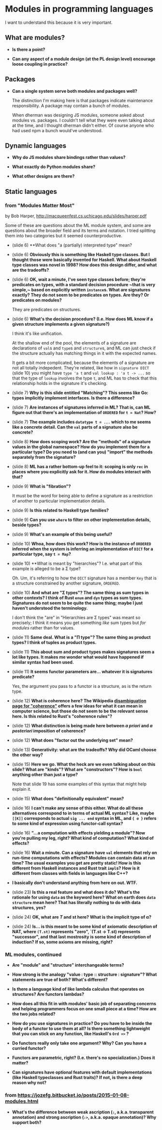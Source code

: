 # Modules in programming languages

I want to understand this because it is very important.

## What are modules?

*   **Is there a point?**

*   **Can any aspect of a module design (at the PL design level)
    encourage loose coupling in practice?**



## Packages

*   **Can a single system serve both modules and packages well?**

    The distinction I'm making here is that packages indicate
    maintenance responsibility. A package may contain a bunch of
    modules.

    When dherman was designing JS modules, someone asked about modules
    vs. packages. I couldn't tell what they were even talking about at
    the time, and I thought dherman didn't either. Of course anyone who
    had used npm a bunch would've understood.



## Dynamic languages

*   **Why do JS modules share bindings rather than values?**

*   **What exactly do Python modules share?**

*   **What other designs are there?**


## Static languages

### from "Modules Matter Most"

by Bob Harper, http://macqueenfest.cs.uchicago.edu/slides/harper.pdf

Some of these are questions about the ML module system, and some are
questions about the broader field and its terms and notation. I tried
splitting them into two categories but it seemed counterproductive.

*   (slide 6) **What does "a (partially) interpreted type" mean?

*   (slide 6) **Obviously this is something like Haskell type classes.
    But I thought those were basically invented for Haskell. What about
    Haskell type classes was novel in 1998? How does this design differ,
    and what are the tradeoffs?**

*   (slide 6) **OK, wait a minute, I've seen type classes before;
    they're predicates on types, with a standard decision procedure ~that
    is very simple,~ based on explicitly written `instance`s. What are
    signatures exactly? They do not seem to be predicates on types. Are
    they? Or predicates on modules?**

    They are predicates on structures.

*   (slide 6) **What's the decision procedure? (I.e. How does ML know if
    a given structure implements a given signature?)**

    I think it's like unification.

    At the shallow end of the pool, the elements of a signature are
    declarations of `val`s and `type`s and `structure`s, and ML can just
    check if the structure actually has matching things in it with the
    expected names.

    It gets a bit more complicated, because the elements of a signature
    are not all totally indepedent. They're related, like how in
    `signature DICT` (slide 10) you might have `type 'a t` and `val
    lookup : 'a t -> ...` so that the type of `lookup` involves the type
    `t`, and ML has to check that this relationship holds in the
    signature it's checking.

*   (slide 7) **Why is this slide entitled "Matching"? This seems like
    Go: types implicitly implement interfaces. Is there a difference?**

*   (slide 7) **Are instances of signatures inferred in ML? That is, can
    ML figure out that there's an implementation of `ORDERED` for `t =
    Nat`? How?**

*   (slide 7) **The example includes `datatype t = ...` which to me
    seems like a concrete detail. Can the `val` parts of a signature
    also be concrete?**

*   (slide 8) **How does scoping work? Are the "methods" of a signature
    values in the global namespace? How do you implement them for a
    particular type? Do you need to (and can you) "import" the methods
    separately from the signature?**

*   (slide 8) **ML has a rather bottom-up feel to it: scoping is only
    `rec` in places where you explicitly ask for it. How do modules
    interact with that?**

*   (slide 9) **What is "fibration"?**

    It must be the word for being able to define a signature as a
    restriction of another to particular implementation details.

*   (slide 9) **Is this related to Haskell type families?**

*   (slide 9) **Can you use `where` to filter on other implementation
    details, beside types?**

*   (slide 9) **What's an example of this being useful?**

*   (slide 10) **Whoa, how does this work? How is the instance of
    `ORDERED` inferred when the system is inferring an implementation of
    `DICT` for a particular type, say `t = Map`?**

*   (slide 10) **What is meant by "hierarchies"? I.e. what part of this
    example is alleged to be a Σ type?

    Oh. Um, it's referring to how the `DICT` signature has a member
    `Key` that is a structure constrained by another signature,
    `ORDERED`.

*   (slide 10) **And what are "Σ types"? The same thing as sum types in
    other contexts? I think of Rust `enum` and `dyn` types as sum
    types. Signatures do not seem to be quite the same thing; maybe I
    just haven't understood the terminology.**

    I don't think the "are" in "Hierarchies are Σ types" was meant so
    precisely; I think it means you get something *like* sum types but
    *for modules* rather than for values.

*   (slide 11) **Same deal. What is a "Π type"? The same thing as
    product types? I think of tuples as product types.**

*   (slide 11) **This about sum and product types makes signatures seem
    a lot like types. It makes me wonder what would have happened if
    similar syntax had been used.**

*   (slide 11) **It seems functor parameters are... whatever it is
    signatures predicate?**

    Yes, the argument you pass to a functor is a structure, as is the
    return type.

*   (slide 12) **What is coherence here? The Wikipedia [disambiguation
    page for "coherence"](https://en.wikipedia.org/wiki/Coherence)
    offers a few ideas for what it can mean in computer science, but
    those do not seem to be the relevant sense here. Is this related to
    Rust's "coherence rules"?**

*   (slide 12) **What distinction is being made here between *a priori* and
    *a posteriori* imposition of coherence?**

*   (slide 12) **What does "factor out the underlying set" mean?**

*   (slide 13) **Generativity: what are the tradeoffs? Why did OCaml
    choose the other way?**

*   (slide 15) **Here we go. What the heck are we even talking about on
    this slide? What are "kinds"? What are "constructors"? How is `bool`
    anything other than just a type?**

    Note that slide 19 has some examples of this syntax that might help
    explain it.

*   (slide 15) **What does "definitionally equivalent" mean?**

*   (slide 16) **I can't make any sense of this either. What do all
    these alternatives correspond to in terms of actual ML syntax? Like,
    maybe `[[K]]` corresponds to actual `sig ... end` syntax in ML, and `{ σ }`
    refers to some kind of expression using functor-call syntax?**

*   (slide 16) **"...a computation with effects yielding a module"? Now
    you're pulling my leg, right? What kind of computation? What kind of
    effects?**

*   (slide 16) **Wait a minute. Can a signature have `val` elements that
    rely on run-time computations with effects? Modules can contain data
    at run time? The usual examples you get are pretty static! How is
    this different from Haskell instances and Rust trait `impl`s? How is
    it different from classes with fields in languages like C++?**

*   **I basically don't understand anything from here on out. WTF.**

*   (slide 23) **Is this a real feature and what does it do? What's the
    rationale for using `data` as the keyword here? What on earth does
    `data structure` mean here? That has literally nothing to do with
    data structures, yes?**

*   (slide 24) **OK, what are *T* and st here? What is the implicit type
    of α?**

*   (slide 24) **Is... is this meant to be some kind of axiomatic
    description of NAT, where `(T.st)` represents "zero", `(T.st ->
    T.st) represents "successor", and that last mostrosity is some kind
    of description of induction? If so, some axioms are missing,
    right?**


### ML modules, continued

*   **Are "module" and "structure" interchangeable terms?**

*   **How strong is the analogy "value : type :: structure : signature"?
    What statements are true of both? What's different?**

*   **Is there a language kind of like lambda calculus that operates on
    structures? Are functors lambdas?**

*   **How does all this fit in with modules' basic job of separating
    concerns and helping programmers focus on one small piece at a
    time? How are the two jobs related?**

*   **How do you use signatures in practice? Do you have to be inside
    the body of a functor to use them at all? Is there something
    lightweight that you can stick on any function, like Haskell's
    `Ord =>` ?**

*   **Do functors really only take one argument? Why? Can you have a
    curried functor?**

*   **Functors are parametric, right? (I.e. there's no specialization.)
    Does it matter?**

*   **Can signatures have optional features with default implementations
    (like Haskell typeclasses and Rust traits)? If not, is there a
    deep reason why not?**


### from <https://jozefg.bitbucket.io/posts/2015-01-08-modules.html>

*   **What's the difference between weak ascription (`:`,
    a.k.a. transparent annotation) and strong ascription (`:>`,
    a.k.a. opaque annotation)? Why support both?**
